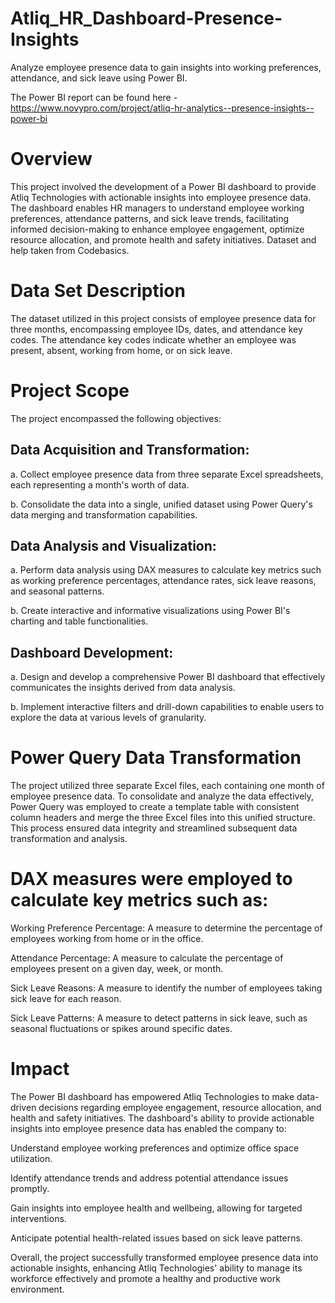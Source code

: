 # Atliq_HR_Dashboard-Presence-Insights

Analyze employee presence data to gain insights into working preferences, attendance, and sick leave using Power BI.

The Power BI report can be found here -https://www.novypro.com/project/atliq-hr-analytics--presence-insights--power-bi

# Overview

This project involved the development of a Power BI dashboard to provide Atliq Technologies with actionable insights into employee presence data. The dashboard enables HR managers to understand employee working preferences, attendance patterns, and sick leave trends, facilitating informed decision-making to enhance employee engagement, optimize resource allocation, and promote health and safety initiatives. Dataset and help taken from Codebasics.

# Data Set Description

The dataset utilized in this project consists of employee presence data for three months, encompassing employee IDs, dates, and attendance key codes. The attendance key codes indicate whether an employee was present, absent, working from home, or on sick leave.

# Project Scope

The project encompassed the following objectives:

## Data Acquisition and Transformation:

a. Collect employee presence data from three separate Excel spreadsheets, each representing a month's worth of data.

b. Consolidate the data into a single, unified dataset using Power Query's data merging and transformation capabilities.

## Data Analysis and Visualization:

a. Perform data analysis using DAX measures to calculate key metrics such as working preference percentages, attendance rates, sick leave reasons, and seasonal patterns.

b. Create interactive and informative visualizations using Power BI's charting and table functionalities.

## Dashboard Development:

a. Design and develop a comprehensive Power BI dashboard that effectively communicates the insights derived from data analysis.

b. Implement interactive filters and drill-down capabilities to enable users to explore the data at various levels of granularity.

# Power Query Data Transformation

The project utilized three separate Excel files, each containing one month of employee presence data. To consolidate and analyze the data effectively, Power Query was employed to create a template table with consistent column headers and merge the three Excel files into this unified structure. This process ensured data integrity and streamlined subsequent data transformation and analysis.

# DAX measures were employed to calculate key metrics such as:

Working Preference Percentage: A measure to determine the percentage of employees working from home or in the office.

Attendance Percentage: A measure to calculate the percentage of employees present on a given day, week, or month.

Sick Leave Reasons: A measure to identify the number of employees taking sick leave for each reason.

Sick Leave Patterns: A measure to detect patterns in sick leave, such as seasonal fluctuations or spikes around specific dates.

# Impact

The Power BI dashboard has empowered Atliq Technologies to make data-driven decisions regarding employee engagement, resource allocation, and health and safety initiatives. The dashboard's ability to provide actionable insights into employee presence data has enabled the company to:

Understand employee working preferences and optimize office space utilization.

Identify attendance trends and address potential attendance issues promptly.

Gain insights into employee health and wellbeing, allowing for targeted interventions.

Anticipate potential health-related issues based on sick leave patterns.

Overall, the project successfully transformed employee presence data into actionable insights, enhancing Atliq Technologies' ability to manage its workforce effectively and promote a healthy and productive work environment.
